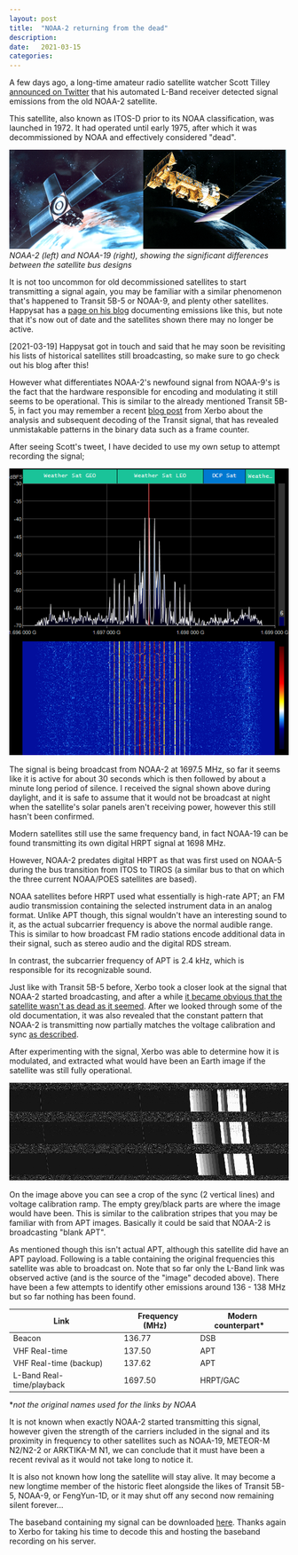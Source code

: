 ```yaml
---
layout: post
title:  "NOAA-2 returning from the dead"
description:
date:   2021-03-15
categories: 
---
```


A few days ago, a long-time amateur radio satellite watcher Scott Tilley  [announced on Twitter](https://twitter.com/coastal8049/status/1370568925386215428)  that his automated L-Band receiver detected signal emissions from the old NOAA-2 satellite.

This satellite, also known as ITOS-D prior to its NOAA classification, was launched in 1972. It had operated until early 1975, after which it was decommissioned by NOAA and effectively considered "dead".

[![](https://github.com/sgcderek/sgcderek.github.io/blob/main/images/ITOS-TIROS-comp.png?raw=true)](https://github.com/sgcderek/sgcderek.github.io/blob/main/images/ITOS-TIROS-comp.png?raw=true)  
*NOAA-2 (left) and NOAA-19 (right), showing the significant differences between the satellite bus designs*

It is not too uncommon for old decommissioned satellites to start transmitting a signal again, you may be familiar with a similar phenomenon that's happened to Transit 5B-5 or NOAA-9, and plenty other satellites. Happysat has a [page on his blog](http://happysat.nl/Deadsat/Gallery.html) documenting emissions like this, but note that it's now out of date and the satellites shown there may no longer be active.

[2021-03-19] Happysat got in touch and said that he may soon be revisiting his lists of historical satellites still broadcasting, so make sure to go check out his blog after this!

However what differentiates NOAA-2's newfound signal from NOAA-9's is the fact that the hardware responsible for encoding and modulating it still seems to be operational. This is similar to the already mentioned Transit 5B-5, in fact you may remember a recent [blog post](https://xerbo.net/posts/investigating-transit-pt1/) from Xerbo about the analysis and subsequent decoding of the Transit signal, that has revealed unmistakable patterns in the binary data such as a frame counter.

After seeing Scott's tweet, I have decided to use my own setup to attempt recording the signal;

[![](https://github.com/sgcderek/sgcderek.github.io/blob/main/images/NOAA2-HRPT-waterfall.png?raw=true)](https://github.com/sgcderek/sgcderek.github.io/blob/main/images/NOAA2-HRPT-waterfall.png?raw=true)

The signal is being broadcast from NOAA-2 at 1697.5 MHz, so far it seems like it is active for about 30 seconds which is then followed by about a minute long period of silence. I received the signal shown above during daylight, and it is safe to assume that it would not be broadcast at night when the satellite's solar panels aren't receiving power, however this still hasn't been confirmed.

Modern satellites still use the same frequency band, in fact NOAA-19 can be found transmitting its own digital HRPT signal at 1698 MHz.

However, NOAA-2 predates digital HRPT as that was first used on NOAA-5 during the bus transition from ITOS to TIROS (a similar bus to that on which the three current NOAA/POES satellites are based).

NOAA satellites before HRPT used what essentially is high-rate APT; an FM audio transmission containing the selected instrument data in an analog format. Unlike APT though, this signal wouldn't have an interesting sound to it, as the actual subcarrier frequency is above the normal audible range. This is similar to how broadcast FM radio stations encode additional data in their signal, such as stereo audio and the digital RDS stream.

In contrast, the subcarrier frequency of APT is 2.4 kHz, which is responsible for its recognizable sound.

Just like with Transit 5B-5 before, Xerbo took a closer look at the signal that NOAA-2 started broadcasting, and after a while [it became obvious that the satellite wasn't as dead as it seemed](https://twitter.com/Xerbo10/status/1370865781949485056). After we looked through some of the old documentation, it was also revealed that the constant pattern that NOAA-2 is transmitting now partially matches the voltage calibration and sync [as described](https://twitter.com/ok9sgc/status/1370885888725684226).

After experimenting with the signal, Xerbo was able to determine how it is modulated, and extracted what would have been an Earth image if the satellite was still fully operational.

[![](https://github.com/sgcderek/sgcderek.github.io/blob/main/images/NOAA2-HRPT-image.png?raw=true)](https://github.com/sgcderek/sgcderek.github.io/blob/main/images/NOAA2-HRPT-image.png?raw=true)

On the image above you can see a crop of the sync (2 vertical lines) and voltage calibration ramp. The empty grey/black parts are where the image would have been. This is similar to the calibration stripes that you may be familiar with from APT images. Basically it could be said that NOAA-2 is broadcasting "blank APT".

As mentioned though this isn't actual APT, although this satellite did have an APT payload. Following is a table containing the original frequencies this satellite was able to broadcast on. Note that so far only the L-Band link was observed active (and is the source of the "image" decoded above). There have been a few attempts to identify other emissions around 136 - 138 MHz but so far nothing has been found.

| Link&nbsp;&nbsp;&nbsp; | Frequency (MHz)&nbsp;&nbsp;&nbsp; | Modern counterpart*&nbsp;&nbsp;&nbsp;
|--|--|--|
| Beacon&nbsp;&nbsp;&nbsp; | 136.77&nbsp;&nbsp;&nbsp; | DSB&nbsp;&nbsp;&nbsp; |
| VHF Real-time&nbsp;&nbsp;&nbsp; | 137.50&nbsp;&nbsp;&nbsp; | APT&nbsp;&nbsp;&nbsp; |
| VHF Real-time (backup)&nbsp;&nbsp;&nbsp; | 137.62&nbsp;&nbsp;&nbsp; | APT&nbsp;&nbsp;&nbsp; |
| L-Band Real-time/playback&nbsp;&nbsp;&nbsp; | 1697.50&nbsp;&nbsp;&nbsp; | HRPT/GAC&nbsp;&nbsp;&nbsp; |  

**not the original names used for the links by NOAA*

It is not known when exactly NOAA-2 started transmitting this signal, however given the strength of the carriers included in the signal and its proximity in frequency to other satellites such as NOAA-19, METEOR-M N2/N2-2 or ARKTIKA-M N1, we can conclude that it must have been a recent revival as it would not take long to notice it.

It is also not known how long the satellite will stay alive. It may become a new longtime member of the historic fleet alongside the likes of Transit 5B-5, NOAA-9, or FengYun-1D, or it may shut off any second now remaining silent forever...

The baseband containing my signal can be downloaded [here](https://cloud.xerbo.net/s/PnSWL9TGmMFZJtF). Thanks again to Xerbo for taking his time to decode this and hosting the baseband recording on his server.
